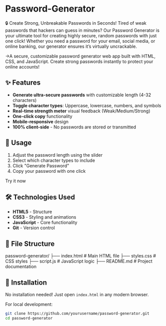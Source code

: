 # Password-Generator
🔒 Create Strong, Unbreakable Passwords in Seconds!  Tired of weak passwords that hackers can guess in minutes? Our Password Generator is your ultimate tool for creating highly secure, random passwords with just one click! Whether you need a password for your email, social media, or online banking, our generator ensures it’s virtually uncrackable.

->A secure, customizable password generator web app built with HTML, CSS, and JavaScript. Create strong passwords instantly to protect your online accounts!


## ✨ Features

- **Generate ultra-secure passwords** with customizable length (4-32 characters)
- **Toggle character types**: Uppercase, lowercase, numbers, and symbols
- **Real-time strength meter** visual feedback (Weak/Medium/Strong)
- **One-click copy** functionality
- **Mobile-responsive** design
- **100% client-side** - No passwords are stored or transmitted

## 🚀 Usage

1. Adjust the password length using the slider
2. Select which character types to include
3. Click "Generate Password"
4. Copy your password with one click

Try it now

## 🛠️ Technologies Used

- **HTML5** - Structure
- **CSS3** - Styling and animations
- **JavaScript** - Core functionality
- **Git** - Version control

## 📂 File Structure
password-generator/
├── index.html          # Main HTML file
├── styles.css          # CSS styles
├── script.js           # JavaScript logic
├── README.md           # Project documentation

## 🔧 Installation

No installation needed! Just open `index.html` in any modern browser.

For local development:
```bash
git clone https://github.com/yourusername/password-generator.git
cd password-generator
